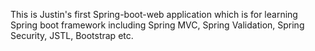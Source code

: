 This is Justin's first Spring-boot-web application which is for learning Spring boot framework including Spring MVC, Spring Validation, Spring Security, JSTL, Bootstrap etc.